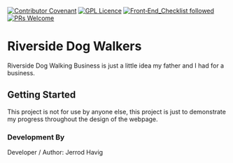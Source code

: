 [![Contributor Covenant](https://img.shields.io/badge/Contributor%20Covenant-v1.4%20adopted-ff69b4.svg)](code-of-conduct.md)
[![GPL Licence](https://badges.frapsoft.com/os/gpl/gpl.svg?v=103)](https://opensource.org/licenses/GPL-3.0/)
[![Front‑End_Checklist followed](https://img.shields.io/badge/Front‑End_Checklist-followed-brightgreen.svg)](https://github.com/thedaviddias/Front-End-Checklist/)
[![PRs Welcome](https://img.shields.io/badge/PRs-welcome-brightgreen.svg?style=flat-square)](http://makeapullrequest.com)

# Riverside Dog Walkers
Riverside Dog Walking Business is just a little idea my father and I had for a business.

## Getting Started
This project is not for use by anyone else, this project is just to demonstrate my progress throughout the design of the webpage.

### Development By
Developer / Author: Jerrod Havig
